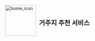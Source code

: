 <div style="display: flex; align-items: center;"> <img src="https://github.com/user-attachments/assets/f521acdb-4507-4aee-8abd-ac88f80318bb" alt="home_icon" width="100" height="100">
  <h2 style="margin-left: 10px;">거주지 추천 서비스</h2> </div>
